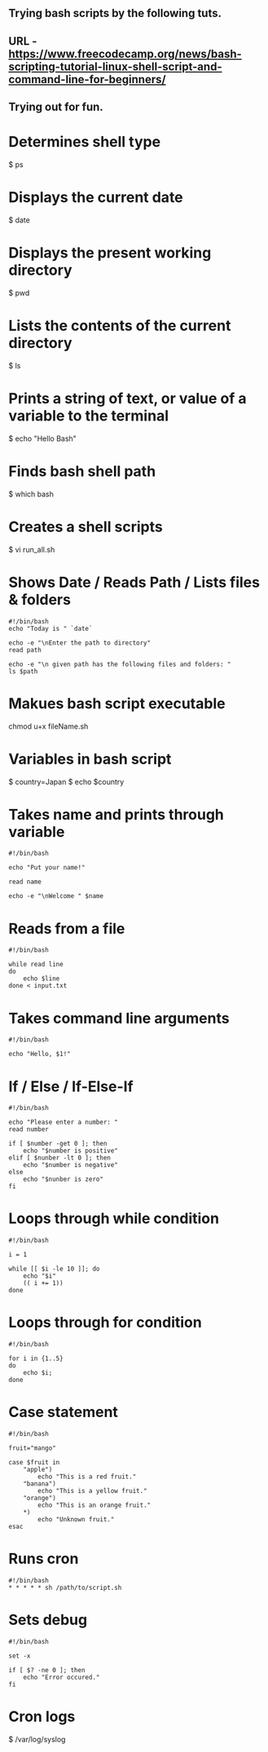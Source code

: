 ## Trying bash scripts by the following tuts.
## URL - https://www.freecodecamp.org/news/bash-scripting-tutorial-linux-shell-script-and-command-line-for-beginners/
## Trying out for fun.

# Determines shell type
$ ps

# Displays the current date
$ date

# Displays the present working directory
$ pwd

# Lists the contents of the current directory
$ ls

# Prints a string of text, or value of a variable to the terminal
$ echo "Hello Bash"

# Finds bash shell path
$ which bash

# Creates a shell scripts
$ vi run_all.sh

# Shows Date / Reads Path / Lists files & folders
```
#!/bin/bash
echo "Today is " `date`

echo -e "\nEnter the path to directory"
read path

echo -e "\n given path has the following files and folders: "
ls $path
```

# Makues bash script executable
chmod u+x fileName.sh

# Variables in bash script
$ country=Japan
$ echo $country

# Takes name and prints through variable
```
#!/bin/bash

echo "Put your name!"

read name

echo -e "\nWelcome " $name
```

# Reads from a file
```
#!/bin/bash

while read line
do
    echo $line
done < input.txt
```

# Takes command line arguments
```
#!/bin/bash

echo "Hello, $1!"
```

# If / Else / If-Else-If
```
#!/bin/bash

echo "Please enter a number: "
read number

if [ $number -get 0 ]; then
    echo "$number is positive"
elif [ $nunber -lt 0 ]; then
    echo "$number is negative"
else
    echo "$nunber is zero"
fi
```

# Loops through while condition
```
#!/bin/bash

i = 1

while [[ $i -le 10 ]]; do
    echo "$i"
    (( i += 1))
done
```

# Loops through for condition
```
#!/bin/bash

for i in {1..5}
do
    echo $i;
done
```

# Case statement
```
#!/bin/bash

fruit="mango"

case $fruit in
    "apple")
        echo "This is a red fruit."
    "banana")
        echo "This is a yellow fruit."
    "orange")
        echo "This is an orange fruit."
    *)
        echo "Unknown fruit."
esac
```

# Runs cron
```
#!/bin/bash
* * * * * sh /path/to/script.sh
```

# Sets debug
```
#!/bin/bash

set -x

if [ $? -ne 0 ]; then
    echo "Error occured."
fi
```

# Cron logs
$ /var/log/syslog